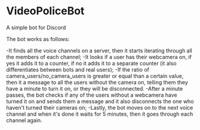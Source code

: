 # VideoPoliceBot
A simple bot for Discord

The bot works as follows:

-It finds all the voice channels on a server, then it starts iterating through all the members of each channel;
-It looks if a user has their webcamera on, if yes it adds it to a counter, if no it adds it to a separate counter (it also differentiates between bots and real users);
-If the ratio of camera_users/no_camera_users is greater or equal than a certain value, then it a message to all the users without the camera on, telling them they have a minute to turn it on, or they will be disconnected.
-After a minute passes, the bot checks if any of the users without a webcamera have turned it on and sends them a message and it also disconnects the one who haven't turned their cameras on;
-Lastly, the bot moves on to the next voice channel and when it's done it waits for 5 minutes, then it goes through each channel again.

